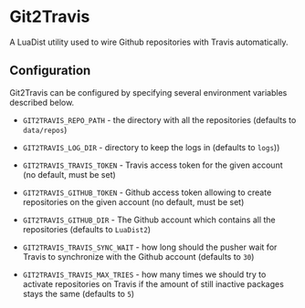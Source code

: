 # Git2Travis

A LuaDist utility used to wire Github repositories with Travis automatically.

## Configuration

Git2Travis can be configured by specifying several environment variables described below.


- `GIT2TRAVIS_REPO_PATH` - the directory with all the repositories (defaults to `data/repos`)
- `GIT2TRAVIS_LOG_DIR` - directory to keep the logs in (defaults to `logs`))

- `GIT2TRAVIS_TRAVIS_TOKEN` - Travis access token for the given account (no default, must be set)
- `GIT2TRAVIS_GITHUB_TOKEN` - Github access token allowing to create repositories on the given account (no default, must be set)

- `GIT2TRAVIS_GITHUB_DIR` - The Github account which contains all the repositories (defaults to `LuaDist2`)

- `GIT2TRAVIS_TRAVIS_SYNC_WAIT` - how long should the pusher wait for Travis to synchronize with the Github account (defaults to `30`)
- `GIT2TRAVIS_TRAVIS_MAX_TRIES` - how many times we should try to activate repositories on Travis if the amount of still inactive packages stays the same (defaults to `5`)

